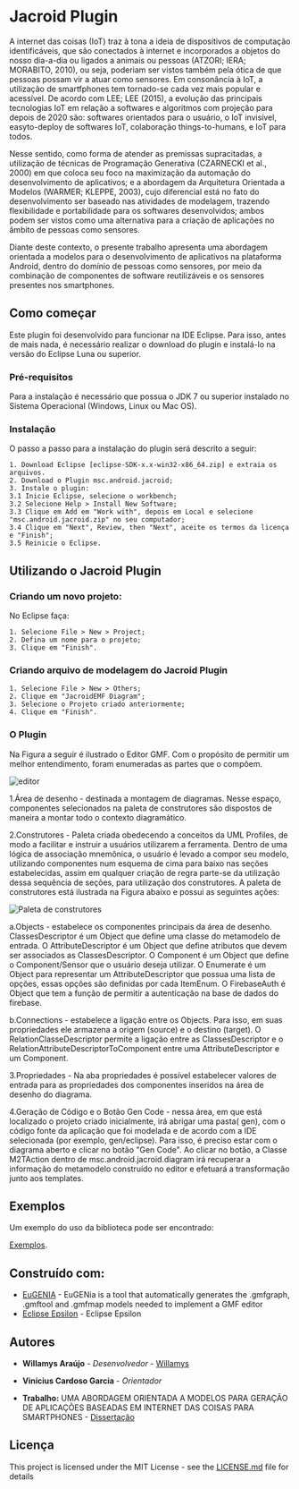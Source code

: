 # Jacroid Plugin

A internet das coisas (IoT) traz à tona a ideia de dispositivos de computação identificáveis,
que são conectados à internet e incorporados a objetos do nosso dia-a-dia ou ligados a animais
ou pessoas (ATZORI; IERA; MORABITO, 2010), ou seja, poderiam ser vistos também pela
ótica de que pessoas possam vir a atuar como sensores. Em consonância à IoT, a utilização
de smartfphones tem tornado-se cada vez mais popular e acessível. De acordo com LEE; LEE
(2015), a evolução das principais tecnologias IoT em relação a softwares e algoritmos com
projeção para depois de 2020 são: softwares orientados para o usuário, o IoT invisível, 
easyto-deploy de softwares IoT, colaboração things-to-humans, e IoT para todos. 

Nesse sentido, como forma de atender as premissas supracitadas, a utilização de técnicas de Programação
Generativa (CZARNECKI et al., 2000) em que coloca seu foco na maximização da automação do
desenvolvimento de aplicativos; e a abordagem da Arquitetura Orientada a Modelos (WARMER;
KLEPPE, 2003), cujo diferencial está no fato do desenvolvimento ser baseado nas atividades
de modelagem, trazendo flexibilidade e portabilidade para os softwares desenvolvidos; ambos
podem ser vistos como uma alternativa para a criação de aplicações no âmbito de pessoas como
sensores. 

Diante deste contexto, o presente trabalho apresenta uma abordagem orientada a
modelos para o desenvolvimento de aplicativos na plataforma Android, dentro do domínio de
pessoas como sensores, por meio da combinação de componentes de software reutilizáveis e
os sensores presentes nos smartphones. 

## Como começar

Este plugin foi desenvolvido para funcionar na IDE Eclipse. Para isso, antes de mais nada, é necessário realizar o download do plugin e instalá-lo na versão do Eclipse Luna ou superior.

### Pré-requisitos

Para a instalação é necessário que possua o JDK 7 ou superior instalado no Sistema Operacional (Windows, Linux ou Mac OS).

### Instalação

O passo a passo para a instalação do plugin será descrito a seguir:

```
1. Download Eclipse [eclipse-SDK-x.x-win32-x86_64.zip] e extraia os arquivos.
2. Download o Plugin msc.android.jacroid;
3. Instale o plugin:
3.1 Inicie Eclipse, selecione o workbench;
3.2 Selecione Help > Install New Software;
3.3 Clique em Add em "Work with", depois em Local e selecione "msc.android.jacroid.zip" no seu computador;
3.4 Clique em "Next", Review, then "Next", aceite os termos da licença e "Finish";
3.5 Reinicie o Eclipse.
```
## Utilizando o Jacroid Plugin

### Criando um novo projeto:

No Eclipse faça:

```
1. Selecione File > New > Project;
2. Defina um nome para o projeto;
3. Clique em "Finish".
```

### Criando arquivo de modelagem do Jacroid Plugin

```
1. Selecione File > New > Others;
2. Clique em "JacroidEMF Diagram";
3. Selecione o Projeto criado anteriormente;
4. Clique em "Finish".
```

### O Plugin

Na Figura a seguir é ilustrado o Editor GMF. Com o propósito de permitir um melhor
entendimento, foram enumeradas as partes que o compõem.

<img src="https://github.com/willamys/msc.android.jacroid/blob/master/img/editor_enum_.png" title="editor"/>

1.Área de desenho - destinada a montagem de diagramas. Nesse espaço, componentes selecionados na paleta de construtores são dispostos de maneira a montar todo o
contexto diagramático.

2.Construtores - Paleta criada obedecendo a conceitos da UML Profiles, de modo a facilitar e instruir a usuários utilizarem a ferramenta. Dentro de uma lógica de
associação mnemônica, o usuário é levado a compor seu modelo, utilizando componentes num esquema de cima para baixo nas seções estabelecidas, assim em qualquer 
criação de regra parte-se da utilização dessa sequência de seções, para utilização dos construtores. A paleta de construtores está ilustrada na Figura abaixo e possui as seguintes ações:

<img src="https://github.com/willamys/msc.android.jacroid/blob/master/img/paleta.PNG" title="Paleta de construtores"/>

a.Objects - estabelece os componentes principais da área de desenho. ClassesDescriptor é um Object que define uma classe do metamodelo de entrada. 
O AttributeDescriptor é um Object que define atributos que devem ser associados as ClassesDescriptor. O Component é um Object que define o Component/Sensor que o usuário deseja utilizar. O Enumerate é
um Object para representar um AttributeDescriptor que possua uma lista de opções, essas opções são definidas por cada ItemEnum. O FirebaseAuth é Object que tem a função de permitir a autenticação na base de dados do firebase.

b.Connections - estabelece a ligação entre os Objects. Para isso, em suas propriedades ele armazena a origem (source) e o destino (target). O
RelationClasseDescriptor permite a ligação entre as ClassesDescriptor e o RelationAttributeDescriptorToComponent entre uma AttributeDescriptor e um Component.

3.Propriedades - Na aba propriedades é possível estabelecer valores de entrada para as propriedades dos componentes inseridos na área de desenho do diagrama.

4.Geração de Código e o Botão Gen Code - nessa área, em que está localizado o projeto criado inicialmente, irá abrigar uma pasta( gen), com o código fonte da aplicação
que foi modelada e de acordo com a IDE selecionada (por exemplo, gen/eclipse). Para isso, é preciso estar com o diagrama aberto e clicar no botão "Gen Code". Ao clicar
no botão, a Classe M2TAction dentro de msc.android.jacroid.diagram irá recuperar a informação do metamodelo construído no editor e efetuará a transformação junto aos
templates.

## Exemplos

Um exemplo do uso da biblioteca pode ser encontrado:


[Exemplos](https://github.com/willamys/msc.android.jacroid/tree/master/example).


## Construído com:

* [EuGENIA](http://www.eclipse.org/epsilon/doc/eugenia/) - EuGENia is a tool that automatically generates the .gmfgraph, .gmftool and .gmfmap models needed to implement a GMF editor
* [Eclipse Epsilon](http://www.eclipse.org/epsilon/) - Eclipse Epsilon

## Autores

* **Willamys Araújo** - *Desenvolvedor* - [Willamys](https://github.com/willamys)
* **Vinícius Cardoso Garcia** - *Orientador*

* **Trabalho:** UMA ABORDAGEM ORIENTADA A MODELOS PARA GERAÇÃO DE APLICAÇÕES BASEADAS EM INTERNET DAS COISAS PARA SMARTPHONES - [Dissertação](https://github.com/willamys/msc.android.jacroid/blob/master/Disserta%C3%A7%C3%A3o%20-%20Willamys%20Ara%C3%BAjo%20-%20vers%C3%A3o%2030082017%20-%20Final%20ap%C3%B3s%20corre%C3%A7%C3%B5es.pdf)
## Licença

This project is licensed under the MIT License - see the [LICENSE.md](LICENSE.md) file for details

